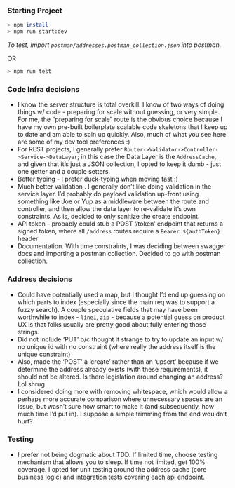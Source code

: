 ### Starting Project

```bash
> npm install
> npm run start:dev
```

_To test, import `postman/addresses.postman_collection.json` into postman._

OR

```bash
> npm run test
```

### Code Infra decisions

- I know the server structure is total overkill. I know of two ways of doing things w/ code - preparing for scale without guessing, or very simple. For me, the “preparing for scale” route is the obvious choice because I have my own pre-built boilerplate scalable code skeletons that I keep up to date and am able to spin up quickly. Also, much of what you see here are some of my dev tool preferences :)
- For REST projects, I generally prefer `Router->Validator->Controller->Service->DataLayer`; in this case the Data Layer is the `AddressCache`, and given that it’s just a JSON collection, I opted to keep it dumb - just one getter and a couple setters.
- Better typing - I prefer duck-typing when moving fast :)
- Much better validation . I generally don’t like doing validation in the service layer. I’d probably do payload validation up-front using something like Joe or Yup as a middleware between the route and controller, and then allow the data layer to re-validate it’s own constraints. As is, decided to only sanitize the create endpoint.
- API token - probably could stub a POST ‘/token’ endpoint that returns a signed token, where all `/address` routes require a `Bearer ${authToken}` header
- Documentation. With time constraints, I was deciding between swagger docs and importing a postman collection. Decided to go with postman collection.

### Address decisions

- Could have potentially used a map, but I thought I’d end up guessing on which parts to index (especially since the main req was to support a fuzzy search). A couple speculative fields that may have been worthwhile to index - `line1`, `zip` - because a potential guess on product UX is that folks usually are pretty good about fully entering those strings.
- Did not include ‘PUT’ b/c thought it strange to try to update an input w/ no unique id with no constraint (where really the address itself is the unique constraint)
- Also, made the ‘POST’ a ‘create’ rather than an ‘upsert’ because if we determine the address already exists (with these requirements), it should not be altered. Is there legislation around changing an address? Lol shrug
- I considered doing more with removing whitespace, which would allow a perhaps more accurate comparison where unnecessary spaces are an issue, but wasn’t sure how smart to make it (and subsequently, how much time I’d put in). I suppose a simple trimming from the end wouldn’t hurt?

### Testing

- I prefer not being dogmatic about TDD. If limited time, choose testing mechanism that allows you to sleep. If time not limited, get 100% coverage. I opted for unit testing around the address cache (core business logic) and integration tests covering each api endpoint.
